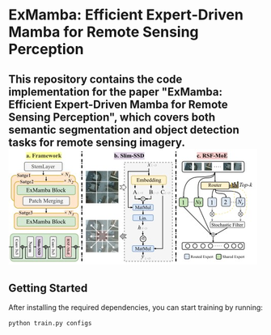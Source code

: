 # ExMamba: Efficient Expert-Driven Mamba for Remote Sensing Perception

This repository contains the code implementation for the paper **"ExMamba: Efficient Expert-Driven Mamba for Remote Sensing Perception"**, which covers both semantic segmentation and object detection tasks for remote sensing imagery.
![Framework Illustration](framework.jpg)
---

## Getting Started

After installing the required dependencies, you can start training by running:

```bash
python train.py configs

